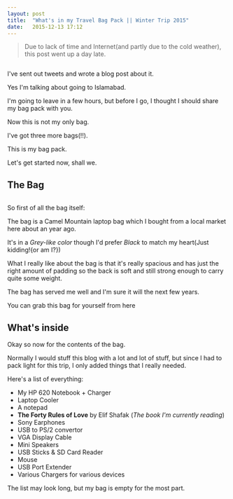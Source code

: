 ```yaml
---
layout: post
title:  "What's in my Travel Bag Pack || Winter Trip 2015"
date:   2015-12-13 17:12
---
```


> Due to lack of time and Internet(and partly due to the cold weather), this post went up a day late.

![]()

I've sent out tweets and wrote a blog post about it.

Yes I'm talking about going to Islamabad.

I'm going to leave in a few hours, but before I go, I thought I should share my bag pack with you.

Now this is not my only bag.

I've got three more bags(!!).

This is my bag pack.

Let's get started now, shall we.

## The Bag

![]()

So first of all the bag itself:

The bag is a Camel Mountain laptop bag which I bought from a local market here about an year ago.

It's in a *Grey-like color* though I'd prefer *Black* to match my heart(Just kidding!{or am I?})

What I really like about the bag is that it's really spacious and has just the right amount of padding so the back is soft and still strong enough to carry quite some weight.

The bag has served me well and I'm sure it will the next few years.

You can grab this bag for yourself from here

## What's inside

Okay so now for the contents of the bag.

Normally I would stuff this blog with a lot and lot of stuff, but since I had to pack light for this trip, I only added things that I really needed.

Here's a list of everything:

 - My HP 620 Notebook + Charger
 - Laptop Cooler
 - A notepad
 - **The Forty Rules of Love** by Elif Shafak (*The book I'm currently reading*)
 - Sony Earphones
 - USB to PS/2 convertor
 - VGA Display Cable
 - Mini Speakers
 - USB Sticks & SD Card Reader
 - Mouse
 - USB Port Extender
 - Various Chargers for various devices

The list may look long, but my bag is empty for the most part.
